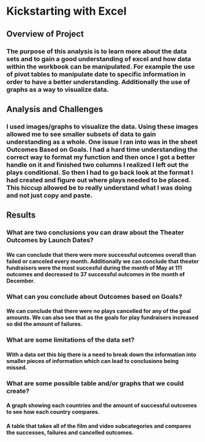 # Kickstarting with Excel
## Overview of Project
### The purpose of this analysis is to learn more about the data sets and to gain a good understanding of excel and how data within the workbook can be manipulated. For example the use of pivot tables to manipulate date to specific information in order to have a better understanding. Additionally the use of graphs as a way to visualize data.
## Analysis and Challenges
### I used images/graphs to visualize the data. Using these images allowed me to see smaller subsets of data to gain understanding as a whole. One issue I ran into was in the sheet Outcomes Based on Goals. I had a hard time understanding the correct way to format my function and then once I got a better handle on it and finished two columns I realized I left out the plays conditional. So then I had to go back look at the format I had created and figure out where plays needed to be placed. This hiccup allowed be to really understand what I was doing and not just copy and paste.
## Results 
### What are two conclusions you can draw about the Theater Outcomes by Launch Dates?
#### We can conclude that there were more successful outcomes overall than failed or canceled every month. Additionally we can conclude that theater fundraisers were the most succesful during the month of May at 111 outcomes and decreased to 37 successful outcomes in the month of December.
### What can you conclude about Outcomes based on Goals?
#### We can conclude that there were no plays cancelled for any of the goal amounts. We can also see that as the goals for play fundraisers increased so did the amount of failures.
### What are some limitations of the data set?
#### With a data set this big there is a need to break down the information into smaller pieces of information which can lead to conclusions being missed.
### What are some possible table and/or graphs that we could create?
#### A graph showing each countries and the amount of successful outcomes to see how each country compares.
#### A table that takes all of the film and video subcategories and compares the successes, failures and cancelled outcomes.
